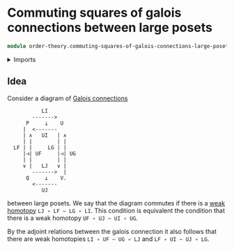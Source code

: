 # Commuting squares of galois connections between large posets

```agda
module order-theory.commuting-squares-of-galois-connections-large-posets where
```

<details><summary>Imports</summary>

```agda

```

</details>

## Idea

Consider a diagram of
[Galois connections](order-theory.galois-connections-large-posets.md)

```text
           LI
        ------->
      P     ⊥    U
     |  <-------
     | ∧   UI   | ∧
     | |        | |
  LF | |     LG | |
     |⊣| UF     |⊣| UG
     | |        | |
     ∨ |   LJ   ∨ |
        ------->  |
      Q     ⊥    V.
        <-------
           UJ
```

between large posets. We say that the diagram commutes if there is a
[weak homotopy](order-theory.weak-homotopies-order-preserving-maps-large-posets.md)
`LJ ∘ LF ~ LG ∘ LI`. This condition is equivalent the condition that there is a
weak homotopy `UF ∘ UJ ~ UI ∘ UG`.

By the adjoint relations between the galois connection it also follows that
there are weak homotopies `LI ∘ UF ~ UG ∘ LJ` and `LF ∘ UI ~ UJ ∘ LG`.

